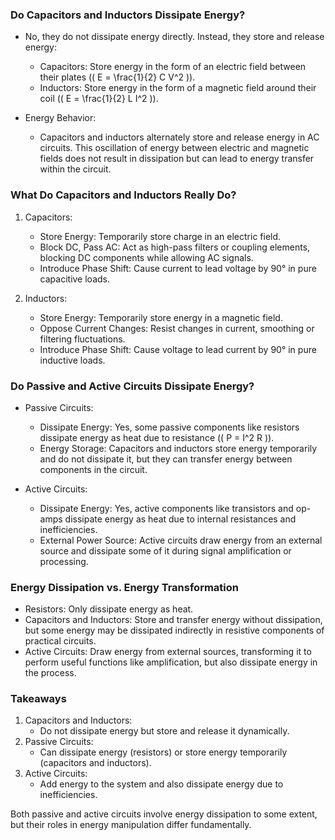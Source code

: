 ### Do Capacitors and Inductors Dissipate Energy?
- No, they do not dissipate energy directly. Instead, they store and release energy:
  - Capacitors: Store energy in the form of an electric field between their plates (\( E = \frac{1}{2} C V^2 \)).
  - Inductors: Store energy in the form of a magnetic field around their coil (\( E = \frac{1}{2} L I^2 \)).

- Energy Behavior:
  - Capacitors and inductors alternately store and release energy in AC circuits. This oscillation of energy between electric and magnetic fields does not result in dissipation but can lead to energy transfer within the circuit.

### What Do Capacitors and Inductors Really Do?
1. Capacitors:
   - Store Energy: Temporarily store charge in an electric field.
   - Block DC, Pass AC: Act as high-pass filters or coupling elements, blocking DC components while allowing AC signals.
   - Introduce Phase Shift: Cause current to lead voltage by 90° in pure capacitive loads.

2. Inductors:
   - Store Energy: Temporarily store energy in a magnetic field.
   - Oppose Current Changes: Resist changes in current, smoothing or filtering fluctuations.
   - Introduce Phase Shift: Cause voltage to lead current by 90° in pure inductive loads.

### Do Passive and Active Circuits Dissipate Energy?
- Passive Circuits:
  - Dissipate Energy: Yes, some passive components like resistors dissipate energy as heat due to resistance (\( P = I^2 R \)).
  - Energy Storage: Capacitors and inductors store energy temporarily and do not dissipate it, but they can transfer energy between components in the circuit.

- Active Circuits:
  - Dissipate Energy: Yes, active components like transistors and op-amps dissipate energy as heat due to internal resistances and inefficiencies.
  - External Power Source: Active circuits draw energy from an external source and dissipate some of it during signal amplification or processing.

### Energy Dissipation vs. Energy Transformation
- Resistors: Only dissipate energy as heat.
- Capacitors and Inductors: Store and transfer energy without dissipation, but some energy may be dissipated indirectly in resistive components of practical circuits.
- Active Circuits: Draw energy from external sources, transforming it to perform useful functions like amplification, but also dissipate energy in the process.

### Takeaways
1. Capacitors and Inductors:
   - Do not dissipate energy but store and release it dynamically.
2. Passive Circuits:
   - Can dissipate energy (resistors) or store energy temporarily (capacitors and inductors).
3. Active Circuits:
   - Add energy to the system and also dissipate energy due to inefficiencies.

Both passive and active circuits involve energy dissipation to some extent, but their roles in energy manipulation differ fundamentally.
